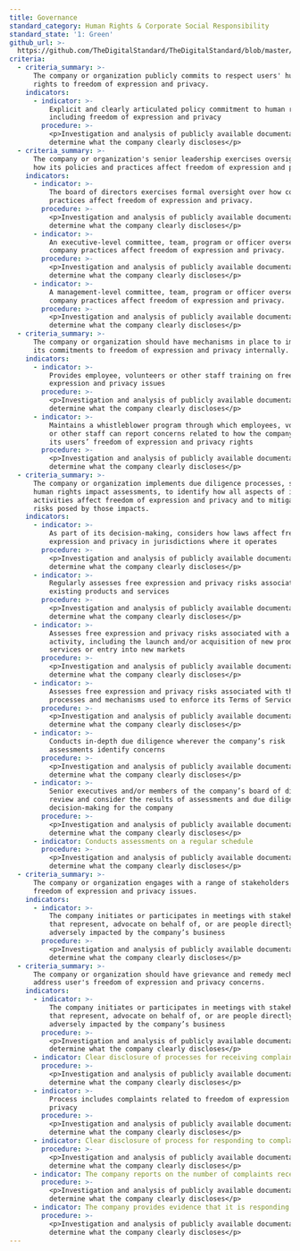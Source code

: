 ```yaml
---
title: Governance
standard_category: Human Rights & Corporate Social Responsibility
standard_state: '1: Green'
github_url: >-
  https://github.com/TheDigitalStandard/TheDigitalStandard/blob/master/Governance%20%26%20Compliance%20(Are%20they%20good%3F)%2FHuman%20Rights%20%26%20Corporate%20Social%20Responsibility%2FGovernance.yaml
criteria:
  - criteria_summary: >-
      The company or organization publicly commits to respect users' human
      rights to freedom of expression and privacy.
    indicators:
      - indicator: >-
          Explicit and clearly articulated policy commitment to human rights,
          including freedom of expression and privacy
        procedure: >-
          <p>Investigation and analysis of publicly available documentation to
          determine what the company clearly discloses</p>
  - criteria_summary: >-
      The company or organization's senior leadership exercises oversight over
      how its policies and practices affect freedom of expression and privacy.
    indicators:
      - indicator: >-
          The board of directors exercises formal oversight over how company
          practices affect freedom of expression and privacy.
        procedure: >-
          <p>Investigation and analysis of publicly available documentation to
          determine what the company clearly discloses</p>
      - indicator: >-
          An executive-level committee, team, program or officer oversees how
          company practices affect freedom of expression and privacy.
        procedure: >-
          <p>Investigation and analysis of publicly available documentation to
          determine what the company clearly discloses</p>
      - indicator: >-
          A management-level committee, team, program or officer oversees how
          company practices affect freedom of expression and privacy.
        procedure: >-
          <p>Investigation and analysis of publicly available documentation to
          determine what the company clearly discloses</p>
  - criteria_summary: >-
      The company or organization should have mechanisms in place to implement
      its commitments to freedom of expression and privacy internally.
    indicators:
      - indicator: >-
          Provides employee, volunteers or other staff training on freedom of
          expression and privacy issues
        procedure: >-
          <p>Investigation and analysis of publicly available documentation to
          determine what the company clearly discloses</p>
      - indicator: >-
          Maintains a whistleblower program through which employees, volunteers
          or other staff can report concerns related to how the company treats
          its users’ freedom of expression and privacy rights
        procedure: >-
          <p>Investigation and analysis of publicly available documentation to
          determine what the company clearly discloses</p>
  - criteria_summary: >-
      The company or organization implements due diligence processes, such as
      human rights impact assessments, to identify how all aspects of its
      activities affect freedom of expression and privacy and to mitigate any
      risks posed by those impacts.
    indicators:
      - indicator: >-
          As part of its decision-making, considers how laws affect freedom of
          expression and privacy in jurisdictions where it operates
        procedure: >-
          <p>Investigation and analysis of publicly available documentation to
          determine what the company clearly discloses</p>
      - indicator: >-
          Regularly assesses free expression and privacy risks associated with
          existing products and services
        procedure: >-
          <p>Investigation and analysis of publicly available documentation to
          determine what the company clearly discloses</p>
      - indicator: >-
          Assesses free expression and privacy risks associated with a new
          activity, including the launch and/or acquisition of new products or
          services or entry into new markets
        procedure: >-
          <p>Investigation and analysis of publicly available documentation to
          determine what the company clearly discloses</p>
      - indicator: >-
          Assesses free expression and privacy risks associated with the
          processes and mechanisms used to enforce its Terms of Service
        procedure: >-
          <p>Investigation and analysis of publicly available documentation to
          determine what the company clearly discloses</p>
      - indicator: >-
          Conducts in-depth due diligence wherever the company’s risk
          assessments identify concerns
        procedure: >-
          <p>Investigation and analysis of publicly available documentation to
          determine what the company clearly discloses</p>
      - indicator: >-
          Senior executives and/or members of the company’s board of directors
          review and consider the results of assessments and due diligence in
          decision-making for the company
        procedure: >-
          <p>Investigation and analysis of publicly available documentation to
          determine what the company clearly discloses</p>
      - indicator: Conducts assessments on a regular schedule
        procedure: >-
          <p>Investigation and analysis of publicly available documentation to
          determine what the company clearly discloses</p>
  - criteria_summary: >-
      The company or organization engages with a range of stakeholders on
      freedom of expression and privacy issues.
    indicators:
      - indicator: >-
          The company initiates or participates in meetings with stakeholders
          that represent, advocate on behalf of, or are people directly and
          adversely impacted by the company’s business
        procedure: >-
          <p>Investigation and analysis of publicly available documentation to
          determine what the company clearly discloses</p>
  - criteria_summary: >-
      The company or organization should have grievance and remedy mechanisms to
      address user's freedom of expression and privacy concerns.
    indicators:
      - indicator: >-
          The company initiates or participates in meetings with stakeholders
          that represent, advocate on behalf of, or are people directly and
          adversely impacted by the company’s business
        procedure: >-
          <p>Investigation and analysis of publicly available documentation to
          determine what the company clearly discloses</p>
      - indicator: Clear disclosure of processes for receiving complaints
        procedure: >-
          <p>Investigation and analysis of publicly available documentation to
          determine what the company clearly discloses</p>
      - indicator: >-
          Process includes complaints related to freedom of expression and
          privacy
        procedure: >-
          <p>Investigation and analysis of publicly available documentation to
          determine what the company clearly discloses</p>
      - indicator: Clear disclosure of process for responding to complaints
        procedure: >-
          <p>Investigation and analysis of publicly available documentation to
          determine what the company clearly discloses</p>
      - indicator: The company reports on the number of complaints received.
        procedure: >-
          <p>Investigation and analysis of publicly available documentation to
          determine what the company clearly discloses</p>
      - indicator: The company provides evidence that it is responding to complaints.
        procedure: >-
          <p>Investigation and analysis of publicly available documentation to
          determine what the company clearly discloses</p>
---
```


